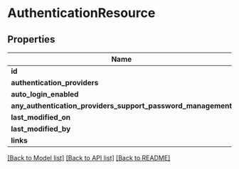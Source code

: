 # AuthenticationResource

## Properties
Name | Type | Description | Notes
------------ | ------------- | ------------- | -------------
**id** | **str** |  | [optional] 
**authentication_providers** | [**list[AuthenticationProviderElement]**](AuthenticationProviderElement.md) |  | [optional] 
**auto_login_enabled** | **bool** |  | [optional] 
**any_authentication_providers_support_password_management** | **bool** |  | [optional] 
**last_modified_on** | **datetime** |  | [optional] 
**last_modified_by** | **str** |  | [optional] 
**links** | **dict(str, str)** |  | [optional] 

[[Back to Model list]](../README.md#documentation-for-models) [[Back to API list]](../README.md#documentation-for-api-endpoints) [[Back to README]](../README.md)

